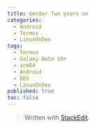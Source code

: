 ```yaml
---
title: Gender Two years on
categories:
  - Android
  - Termux
  - LinuxOnDex
tags:
  - Termux
  - Galaxy Note 10+
  - arm64
  - Android
  - DEX
  - LinuxOnDex
published: true
toc: false
---
```



> Written with [StackEdit](https://stackedit.io/).
<!--stackedit_data:
eyJoaXN0b3J5IjpbMTM5Njc5OTI4XX0=
-->